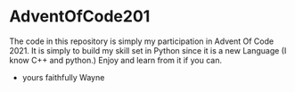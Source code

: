 # AdventOfCode201

The code in this repository is simply my participation in Advent Of Code 2021. It is simply to build my skill set in Python since it is a new Language (I know C++ and python.)
Enjoy and learn from it if you can.

- yours faithfully
  Wayne
